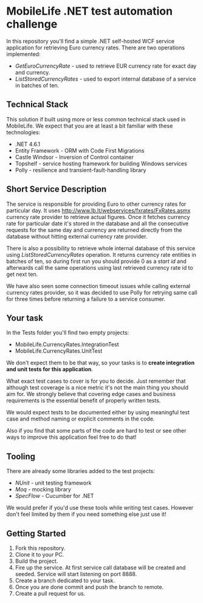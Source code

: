 # MobileLife .NET test automation challenge

In this repository you'll find a simple .NET self-hosted WCF service application for retrieving Euro currency rates. There are two operations implemented:
* *GetEuroCurrencyRate* - used to retrieve EUR currency rate for exact day and currency.
* *ListStoredCurrencyRates* - used to export internal database of a service in batches of ten.

## Technical Stack 

This solution if built using more or less common technical stack used in MobileLife. We expect that you are at least a bit familiar with these technologies:
* .NET 4.6.1
* Entity Framework - ORM with Code First Migrations
* Castle Windsor -  Inversion of Control container 
* Topshelf - service hosting framework for building Windows services
* Polly - resilience and transient-fault-handling library

## Short Service Description

The service is responsible for providing Euro to other currency rates for particular day. 
It uses http://www.lb.lt/webservices/fxrates/FxRates.asmx currency rate provider to retrieve actual figures. 
Once it fetches currency rate for particular date it's stored in the database and all the consecutive requests for the same day and currency are returned directly from the database without hitting external currency rate provider.

There is also a possibility to retrieve whole internal database of this service using *ListStoredCurrencyRates* operation. It returns currency rate entities in batches of ten, so during first run you should provide 0 as a *start id* and afterwards call the same operations using last retrieved currency rate id to get next ten.

We have also seen some connection timeout issues while calling external currency rates provider, so it was decided to use Polly for retrying same call for three times before returning a failure to a service consumer.

## Your task

In the Tests folder you'll find two empty projects:
* MobileLife.CurrencyRates.IntegrationTest
* MobileLife.CurrencyRates.UnitTest

We don't expect them to be that way, so your tasks is to **create integration and unit tests for this application**.

What exact test cases to cover is for you to decide. Just remember that although test coverage is a nice metric it's not the main thing you should aim for. We strongly believe that covering edge cases and business requirements is the essential benefit of properly written tests.

We would expect tests to be documented either by using meaningful test case and method naming or explicit comments in the code.

Also if you find that some parts of the code are hard to test or see other ways to improve this application feel free to do that!

## Tooling

There are already some libraries added to the test projects: 
* *NUnit* - unit testing framework
* *Moq* - mocking library
* *SpecFlow* - Cucumber for .NET

We would prefer if you'd use these tools while writing test cases. However don't feel limited by them if you need something else just use it!

## Getting Started

1. Fork this repository.
2. Clone it to your PC.
3. Build the project.
4. Fire up the service. At first service call database will be created and seeded. Service will start listening on port 8888.
5. Create a branch dedicated to your task.
6. Once you are done commit and push the branch to remote.
7. Create a pull request for us.